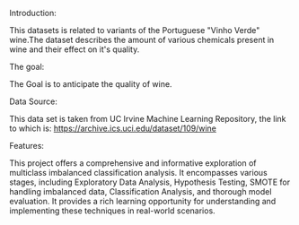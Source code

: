 Introduction:

This datasets is related to variants of the Portuguese "Vinho Verde" wine.The dataset describes the amount of various chemicals present in wine and their effect on it's quality.

The goal:

The Goal is to anticipate the quality of wine.

Data Source:

This data set is taken from UC Irvine Machine Learning Repository, the link to which is:
https://archive.ics.uci.edu/dataset/109/wine

Features:

This project offers a comprehensive and informative exploration of multiclass imbalanced classification analysis. It encompasses various stages, including Exploratory Data Analysis, Hypothesis Testing, SMOTE for handling imbalanced data, Classification Analysis, and thorough model evaluation. It provides a rich learning opportunity for understanding and implementing these techniques in real-world scenarios.


